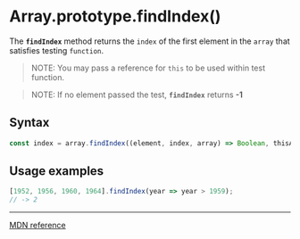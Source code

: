 # Array.prototype.findIndex()

The **`findIndex`** method returns the `index` of the first element in the `array` that satisfies testing `function`.

> NOTE: You may pass a reference for `this` to be used within test function.

> NOTE: If no element passed the test, **`findIndex`** returns **-1**

## Syntax

```js
const index = array.findIndex((element, index, array) => Boolean, thisArgument);
```

## Usage examples

```js
[1952, 1956, 1960, 1964].findIndex(year => year > 1959);
// -> 2
```

---

[MDN reference](https://developer.mozilla.org/en-US/docs/Web/JavaScript/Reference/Global_Objects/Array/findIndex)
